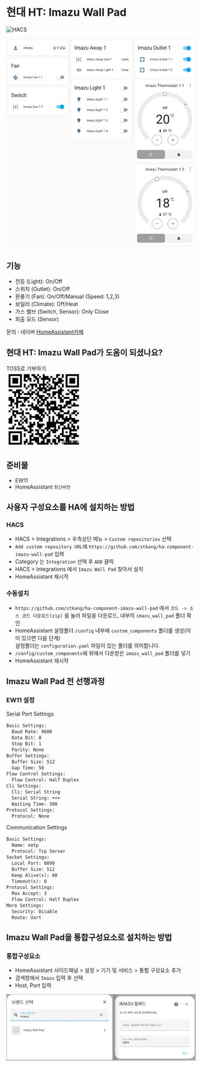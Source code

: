 # 현대 HT: Imazu Wall Pad

![HACS][hacs-shield]

<img src="./images/showcase.png" title="Showcase" alt="Showcase" />

## 기능
- 전등 (Light): On/Off
- 스위치 (Outlet): On/Off
- 환풍기 (Fan): On/Off/Manual (Speed: 1,2,3)
- 보일러 (Climate): Off/Heat
- 가스 밸브 (Switch, Sensor): Only Close
- 외출 모드 (Sensor)

문의 : 네이버 [HomeAssistant카페](https://cafe.naver.com/koreassistant)

## 현대 HT: Imazu Wall Pad가 도움이 되셨나요?
TOSS로 기부하기  
<img src="./images/toss-donation.png" title="TOSS Donation" width="200"  alt="TOSS Donation"/>

## 준비물
- EW11
- HomeAssistant `최신버전`


## 사용자 구성요소를 HA에 설치하는 방법
### HACS
- HACS > Integrations > 우측상단 메뉴 > `Custom repositories` 선택
- `Add custom repository URL`에 `https://github.com/stkang/ha-component-imazu-wall-pad` 입력
- Category 는 `Integration` 선택 후 `ADD` 클릭
- HACS > Integrations 에서 `Imazu Wall Pad` 찾아서 설치
- HomeAssistant 재시작

### 수동설치
- `https://github.com/stkang/ha-component-imazu-wall-pad` 에서 `코드 -> 소스 코드 다운로드(zip)` 을 눌러 파일을 다운로드, 내부의 `imazu_wall_pad` 폴더 확인
- HomeAssistant 설정폴더 `/config` 내부에 `custom_components` 폴더를 생성(이미 있으면 다음 단계)<br/>설정폴더는 `configuration.yaml` 파일이 있는 폴더를 의미합니다.
- `/config/custom_components`에 위에서 다운받은 `imazu_wall_pad` 폴더를 넣기
- HomeAssistant 재시작

## Imazu Wall Pad 전 선행과정
### EW11 설정
Serial Port Settings
```
Basic Settings:
  Baud Rate: 9600
  Data Bit: 8
  Stop Bit: 1
  Parity: None
Buffer Settings:
  Buffer Size: 512
  Gap Time: 50
Flow Control Settings:
  Flow Control: Half Duplex
Cli Settings:
  Cli: Serial String
  Serial String: +++
  Waiting Time: 300
Protocol Settings:
  Protocol: None
```

Communication Settings
```
Basic Settings:
  Name: netp
  Protocol: Tcp Server
Socket Settings:
  Local Port: 8899
  Buffer Size: 512
  Keep Alive(s): 60
  Timeout(s): 0
Protocol Settings:
  Max Accept: 3
  Flow Control: Half Duplex
More Settings:
  Security: Disable
  Route: Uart
```


## Imazu Wall Pad을 통합구성요소로 설치하는 방법
### 통합구성요소
- HomeAssistant 사이드패널 > 설정 > 기기 및 서비스 > 통합 구성요소 추가
- 검색창에서 `Imazu` 입력 후 선택
- Host, Port 입력

<img src="./images/config_flow.png" title="ConfigFlow" alt="ConfigFlow" />



[hacs-shield]: https://img.shields.io/badge/HACS-Custom-red.svg